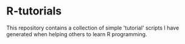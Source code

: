 # R-tutorials
This repository contains a collection of simple 'tutorial' scripts I have generated when helping others to learn R programming.

